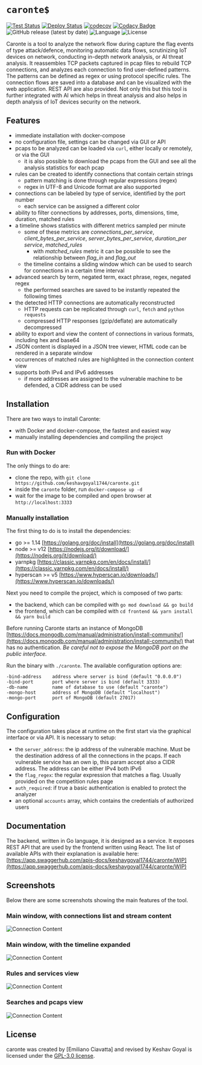 # `caronte$`

[![Test Status](https://github.com/keshavgoyal1744/caronte/actions/workflows/test.yml/badge.svg?branch=main)](https://github.com/keshavgoyal1744/caronte/actions/workflows/test.yml)
[![Deploy Status](https://github.com/keshavgoyal1744/caronte/actions/workflows/deploy.yml/badge.svg)](https://github.com/keshavgoyal1744/caronte/actions/workflows/deploy.yml)
[![codecov](https://codecov.io/gh/keshavgoyal1744/caronte/branch/develop/graph/badge.svg)](https://codecov.io/gh/keshavgoyal1744/caronte)
[![Codacy Badge](https://api.codacy.com/project/badge/Grade/009dca44f4da4118a20aed2b9b7610c0)](https://www.codacy.com/manual/keshavgoyal1744/caronte?utm_source=github.com&amp;utm_medium=referral&amp;utm_content=keshavgoyal1744/caronte&amp;utm_campaign=Badge_Grade)
![GitHub release (latest by date)](https://img.shields.io/github/v/tag/keshavgoyal1744/caronte)
![Language](https://img.shields.io/badge/language-go-blue)
![License](https://img.shields.io/github/license/keshavgoyal1744/caronte)

Caronte is a tool to analyze the network flow during capture the flag events of type attack/defence, monitoring automatic data flows, scrutinizing IoT devices on network, conducting in-depth network analysis, or AI threat analysis.
It reassembles TCP packets captured in pcap files to rebuild TCP connections, and analyzes each connection to find user-defined patterns.
The patterns can be defined as regex or using protocol specific rules.
The connection flows are saved into a database and can be visualized with the web application. REST API are also provided. Not only this
but this tool is further integrated with AI which helps in threat analysis and also helps in depth analysis of IoT devices security on the network.

## Features
-   immediate installation with docker-compose
-   no configuration file, settings can be changed via GUI or API
-   pcaps to be analyzed can be loaded via `curl`, either locally or remotely, or via the GUI
    -   it is also possible to download the pcaps from the GUI and see all the analysis statistics for each pcap
-   rules can be created to identify connections that contain certain strings
    -   pattern matching is done through regular expressions (regex)
    -   regex in UTF-8 and Unicode format are also supported
-   connections can be labeled by type of service, identified by the port number
    -   each service can be assigned a different color
-   ability to filter connections by addresses, ports, dimensions, time, duration, matched rules
-   a timeline shows statistics with different metrics sampled per minute
    -   some of these metrics are *connections_per_service*, *client_bytes_per_service*, *server_bytes_per_service*, *duration_per service*, *matched_rules*
        -   with *matched_rules* metric it can be possible to see the relationship between *flag_in* and *flag_out*
    -   the timeline contains a sliding window which can be used to search for connections in a certain time interval
-   advanced search by term, negated term, exact phrase, regex, negated regex
    -   the performed searches are saved to be instantly repeated the following times
-   the detected HTTP connections are automatically reconstructed
    -   HTTP requests can be replicated through `curl`, `fetch` and `python requests`
    -   compressed HTTP responses (gzip/deflate) are automatically decompressed
-   ability to export and view the content of connections in various formats, including hex and base64
-   JSON content is displayed in a JSON tree viewer, HTML code can be rendered in a separate window
-   occurrences of matched rules are highlighted in the connection content view
-   supports both IPv4 and IPv6 addresses
    -   if more addresses are assigned to the vulnerable machine to be defended, a CIDR address can be used

## Installation
There are two ways to install Caronte:
-   with Docker and docker-compose, the fastest and easiest way
-   manually installing dependencies and compiling the project

### Run with Docker
The only things to do are:
-   clone the repo, with `git clone https://github.com/keshavgoyal1744/caronte.git`
-   inside the `caronte` folder, run `docker-compose up -d`
-   wait for the image to be compiled and open browser at `http://localhost:3333`

### Manually installation
The first thing to do is to install the dependencies:
-   go >= 1.14 [https://golang.org/doc/install](https://golang.org/doc/install)
-   node >= v12 [https://nodejs.org/it/download/](https://nodejs.org/it/download/)
-   yarnpkg [https://classic.yarnpkg.com/en/docs/install/](https://classic.yarnpkg.com/en/docs/install/)
-   hyperscan >= v5 [https://www.hyperscan.io/downloads/](https://www.hyperscan.io/downloads/)

Next you need to compile the project, which is composed of two parts:
-   the backend, which can be compiled with `go mod download && go build`
-   the frontend, which can be compiled with `cd frontend && yarn install && yarn build`

Before running Caronte starts an instance of MongoDB [https://docs.mongodb.com/manual/administration/install-community/](https://docs.mongodb.com/manual/administration/install-community/) that has no authentication. _Be careful not to expose the MongoDB port on the public interface._

Run the binary with `./caronte`. The available configuration options are:
```text
-bind-address    address where server is bind (default "0.0.0.0")
-bind-port       port where server is bind (default 3333)
-db-name         name of database to use (default "caronte")
-mongo-host      address of MongoDB (default "localhost")
-mongo-port      port of MongoDB (default 27017)
```

## Configuration
The configuration takes place at runtime on the first start via the graphical interface or via API. It is necessary to setup:
-   the `server_address`: the ip address of the vulnerable machine. Must be the destination address of all the connections in the pcaps. If each vulnerable service has an own ip, this param accept also a CIDR address. The address can be either IPv4 both IPv6
-   the `flag_regex`: the regular expression that matches a flag. Usually provided on the competition rules page
-   `auth_required`: if true a basic authentication is enabled to protect the analyzer
-   an optional `accounts` array, which contains the credentials of authorized users

## Documentation
The backend, written in Go language, it is designed as a service. It exposes REST API that are used by the frontend written using React. The list of available APIs with their explanation is available here: [https://app.swaggerhub.com/apis-docs/keshavgoyal1744/caronte/WIP](https://app.swaggerhub.com/apis-docs/keshavgoyal1744/caronte/WIP)

## Screenshots
Below there are some screenshots showing the main features of the tool.

### Main window, with connections list and stream content
![Connection Content](https://raw.githubusercontent.com/keshavgoyal1744/caronte/main/frontend/screenshots/main.png)

### Main window, with the timeline expanded
![Connection Content](https://raw.githubusercontent.com/keshavgoyal1744/caronte/main/frontend/screenshots/main2.png)

### Rules and services view
![Connection Content](https://raw.githubusercontent.com/keshavgoyal1744/caronte/main/frontend/screenshots/rules_services.png)

### Searches and pcaps view
![Connection Content](https://raw.githubusercontent.com/keshavgoyal1744/caronte/main/frontend/screenshots/searches_pcaps.png)

## License
caronte was created by [Emiliano Ciavatta] and revised by Keshav Goyal is licensed under the [GPL-3.0 license](LICENSE).
